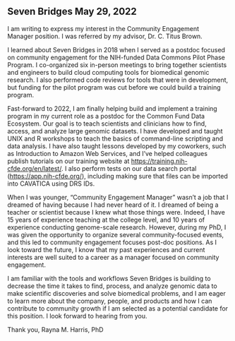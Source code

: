 ## Seven Bridges May 29, 2022

I am writing to express my interest in the Community Engagement Manager position. I was referred by my advisor, Dr. C. Titus Brown. 

I learned about Seven Bridges in 2018 when I served as a postdoc focused on community engagement for the NIH-funded Data Commons Pilot Phase Program. I co-organized six in-person meetings to bring together scientists and engineers to build cloud computing tools for biomedical genomic research. I also performed code reviews for tools that were in development, but funding for the pilot program was cut before we could build a training program. 

Fast-forward to 2022, I am finally helping build and implement a training program in my current role as a postdoc for the Common Fund Data Ecosystem. Our goal is to teach scientists and clinicians how to find, access, and analyze large genomic datasets. I have developed and taught UNIX and R workshops to teach the basics of command-line scripting and data analysis. I have also taught lessons developed by my coworkers, such as Introduction to Amazon Web Services, and I’ve helped colleagues publish tutorials on our training website at https://training.nih-cfde.org/en/latest/. I also perform tests on our data search portal (https://app.nih-cfde.org/), including making sure that files can be imported into CAVATICA using DRS IDs.

When I was younger, “Community Engagement Manager” wasn’t a job that I dreamed of having because I had never heard of it. I dreamed of being a teacher or scientist because I knew what those things were. Indeed, I have 15 years of experience teaching at the college level, and 10 years of experience conducting genome-scale research. However, during my PhD, I was given the opportunity to organize several community-focused events, and this led to community engagement focuses post-doc positions. As I look toward the future, I know that my past experiences and current interests are well suited to a career as a manager focused on community engagement. 

I am familiar with the tools and workflows Seven Bridges is building to decrease the time it takes to find, process, and analyze genomic data to make scientific discoveries and solve biomedical problems, and I am eager to learn more about the company, people, and products and how I can contribute to community growth if I am selected as a potential candidate for this position. I look forward to hearing from you.

Thank you,
Rayna M. Harris, PhD
